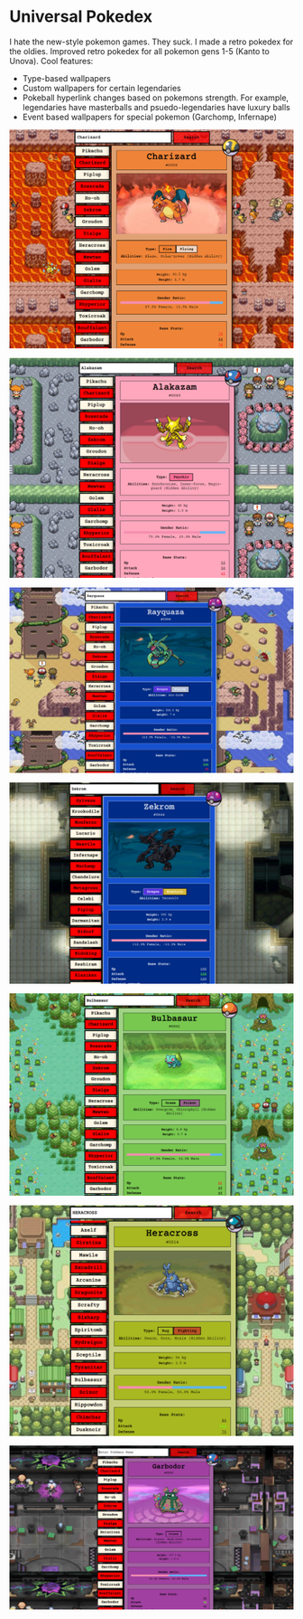 # Universal Pokedex
I hate the new-style pokemon games. They suck. I made a retro pokedex for the oldies. Improved retro pokedex for all pokemon gens 1-5 (Kanto to Unova).
Cool features:
- Type-based wallpapers 
- Custom wallpapers for certain legendaries
- Pokeball hyperlink changes based on pokemons strength. For example, legendaries have masterballs and psuedo-legendaries have luxury balls
- Event based wallpapers for special pokemon (Garchomp, Infernape)


![Screenshot](READMEImages/CHARIZARD.png "Screenshot Example")

![Screenshot](READMEImages/ALAKAZAM.png "Screenshot Example")

![Screenshot](READMEImages/RAYQUAZA.png "Screenshot Example")

![Screenshot](READMEImages/ZEKROM.png "Screenshot Example")

![Screenshot](READMEImages/BULBASAUR.png "Screenshot Example")

![Screenshot](READMEImages/HERACROSS.png "Screenshot Example")

![Screenshot](READMEImages/GARBADOR.png "Screenshot Example")
